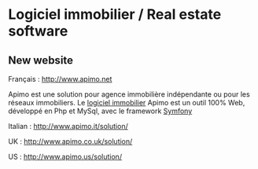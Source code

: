 # Logiciel immobilier / Real estate software #
## New website ##

Français : http://www.apimo.net

Apimo est une solution pour agence immobilière indépendante ou pour les réseaux immobiliers.
Le [logiciel immobilier](http://www.apimo.net) Apimo est un outil 100% Web, développé en Php et MySql, avec le framework [Symfony](http://www.symfony-project.org/)

Italian : http://www.apimo.it/solution/

UK : http://www.apimo.co.uk/solution/

US : http://www.apimo.us/solution/
